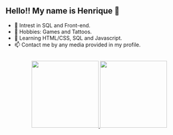## Hello!! My name is Henrique 👋

- 👀 Intrest in SQL and Front-end.
- 💜 Hobbies: Games and Tattoos.
- 🌱 Learning HTML/CSS, SQL and Javascript.
- 📫 Contact me by any media provided in my profile.

##

<div align="center">
  <a href="https://github.com/hravaglia">
  <img height="180em" src="https://github-readme-stats.vercel.app/api?username=hravaglia&show_icons=true&theme=dracula&include_all_commits=true&count_private=true"/>
  <img height="180em" src="https://github-readme-stats.vercel.app/api/top-langs/?username=hravaglia&layout=compact&langs_count=7&theme=dracula"/>
    </div>
  
         
  
  ##

  
